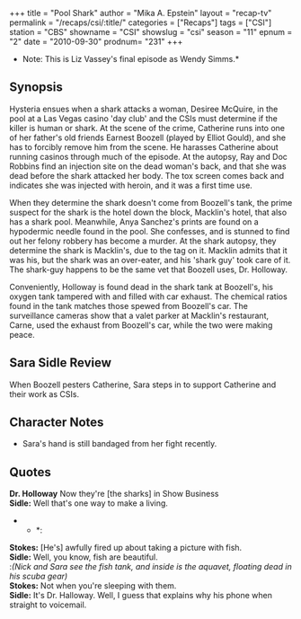+++
title = "Pool Shark"
author = "Mika A. Epstein"
layout = "recap-tv"
permalink = "/recaps/csi/:title/"
categories = ["Recaps"]
tags = ["CSI"]
station = "CBS"
showname = "CSI"
showslug = "csi"
season = "11"
epnum = "2"
date = "2010-09-30"
prodnum= "231"
+++

* Note: This is Liz Vassey's final episode as Wendy Simms.*

## Synopsis

Hysteria ensues when a shark attacks a woman, Desiree McQuire, in the pool at a Las Vegas casino 'day club' and the CSIs must determine if the killer is human or shark. At the scene of the crime, Catherine runs into one of her father's old friends Earnest Boozell (played by Elliot Gould), and she has to forcibly remove him from the scene. He harasses Catherine about running casinos through much of the episode. At the autopsy, Ray and Doc Robbins find an injection site on the dead woman's back, and that she was dead before the shark attacked her body. The tox screen comes back and indicates she was injected with heroin, and it was a first time use.

When they determine the shark doesn't come from Boozell's tank, the prime suspect for the shark is the hotel down the block, Macklin's hotel, that also has a shark pool. Meanwhile, Anya Sanchez's prints are found on a hypodermic needle found in the pool. She confesses, and is stunned to find out her felony robbery has become a murder. At the shark autopsy, they determine the shark is Macklin's, due to the tag on it. Macklin admits that it was his, but the shark was an over-eater, and his 'shark guy' took care of it. The shark-guy happens to be the same vet that Boozell uses, Dr. Holloway.

Conveniently, Holloway is found dead in the shark tank at Boozell's, his oxygen tank tampered with and filled with car exhaust. The chemical ratios found in the tank matches those spewed from Boozell's car. The surveillance cameras show that a valet parker at Macklin's restaurant, Carne, used the exhaust from Boozell's car, while the two were making peace.

## Sara Sidle Review

When Boozell pesters Catherine, Sara steps in to support Catherine and their work as CSIs.

## Character Notes

* Sara's hand is still bandaged from her fight recently. 

## Quotes

**Dr. Holloway** Now they're [the sharks] in Show Business  
**Sidle:** Well that's one way to make a living.

* * *:

**Stokes:** [He's] awfully fired up about taking a picture with fish.  
**Sidle:** Well, you know, fish are beautiful.  
:*(Nick and Sara see the fish tank, and inside is the aquavet, floating dead in his scuba gear)*  
**Stokes:** Not when you're sleeping with them.  
**Sidle:** It's Dr. Halloway. Well, I guess that explains why his phone when straight to voicemail.